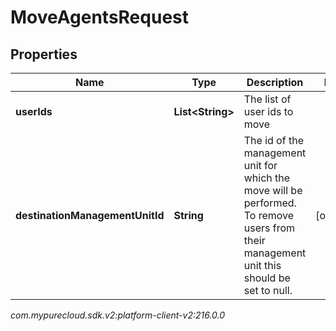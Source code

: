 # MoveAgentsRequest


## Properties

| Name | Type | Description | Notes |
| ------------ | ------------- | ------------- | ------------- |
| **userIds** | **List&lt;String&gt;** | The list of user ids to move |  |
| **destinationManagementUnitId** | **String** | The id of the management unit for which the move will be performed. To remove users from their management unit this should be set to null. |  [optional] |




_com.mypurecloud.sdk.v2:platform-client-v2:216.0.0_
